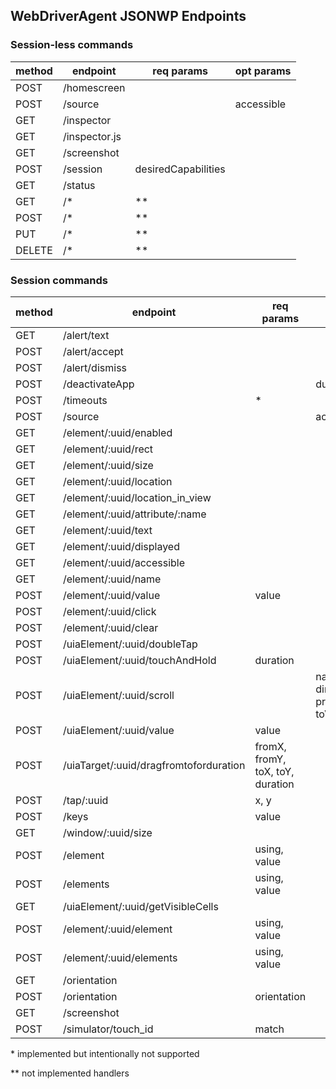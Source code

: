 ## WebDriverAgent JSONWP Endpoints

### Session-less commands

| method | endpoint                               | req params | opt params |
| ------ | -------------------------------------- | ---------- | ---------- |
| POST   | /homescreen                            | | |
| POST   | /source                                | | accessible |
| GET    | /inspector                             | | |
| GET    | /inspector.js                          | | |
| GET    | /screenshot                            | | |
| POST   | /session                               | desiredCapabilities
| GET    | /status                                | | |
| GET    | /*                                     | ** | |
| POST   | /*                                     | ** | |
| PUT    | /*                                     | ** | |
| DELETE | /*                                     | ** | |


### Session commands

| method | endpoint                               | req params | opt params |
| ------ | -------------------------------------- | ---------- | ---------- |
| GET    | /alert/text                            | | |
| POST   | /alert/accept                          | | |
| POST   | /alert/dismiss                         | | |
| POST   | /deactivateApp                         | | duration |
| POST   | /timeouts                              | * | |
| POST   | /source                                | | accessible |
| GET    | /element/:uuid/enabled                 | | |
| GET    | /element/:uuid/rect                    | | |
| GET    | /element/:uuid/size                    | | |
| GET    | /element/:uuid/location                | | |
| GET    | /element/:uuid/location_in_view        | | |
| GET    | /element/:uuid/attribute/:name         | | |
| GET    | /element/:uuid/text                    | | |
| GET    | /element/:uuid/displayed               | | |
| GET    | /element/:uuid/accessible              | | |
| GET    | /element/:uuid/name                    | | |
| POST   | /element/:uuid/value                   | value | |
| POST   | /element/:uuid/click                   | | |
| POST   | /element/:uuid/clear                   | | |
| POST   | /uiaElement/:uuid/doubleTap            | | |
| POST   | /uiaElement/:uuid/touchAndHold         | duration | |
| POST   | /uiaElement/:uuid/scroll               | | name, direction, predicateString, toVisible |
| POST   | /uiaElement/:uuid/value                | value | |
| POST   | /uiaTarget/:uuid/dragfromtoforduration | fromX, fromY, toX, toY, duration | |
| POST   | /tap/:uuid                             | x, y | |
| POST   | /keys                                  | value | |
| GET    | /window/:uuid/size                     | | |
| POST   | /element                               | using, value | |
| POST   | /elements                              | using, value | |
| GET    | /uiaElement/:uuid/getVisibleCells      | | |
| POST   | /element/:uuid/element                 | using, value | |
| POST   | /element/:uuid/elements                | using, value | |
| GET    | /orientation                           | | |
| POST   | /orientation                           | orientation | |
| GET    | /screenshot                            | | |
| POST   | /simulator/touch_id                    | match | |


\* implemented but intentionally not supported

** not implemented handlers
